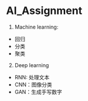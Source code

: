 # AI_Assignment
1. Machine learning: 
- 回归
- 分类
- 聚类
2. Deep learning
- RNN: 处理文本
- CNN：图像分类
- GAN：生成手写数字
